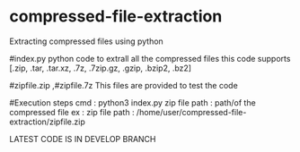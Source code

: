 # compressed-file-extraction
Extracting compressed files using python 

#index.py
python code to extrall all the compressed files
this code supports [.zip, .tar, .tar.xz, .7z, .7zip.gz, .gzip, .bzip2, .bz2]

#zipfile.zip ,#zipfile.7z
This files are provided to test the code

#Execution steps
cmd : python3 index.py
zip file path : path/of the compressed file
ex : zip file path : /home/user/compressed-file-extraction/zipfile.zip

LATEST CODE IS IN DEVELOP BRANCH



